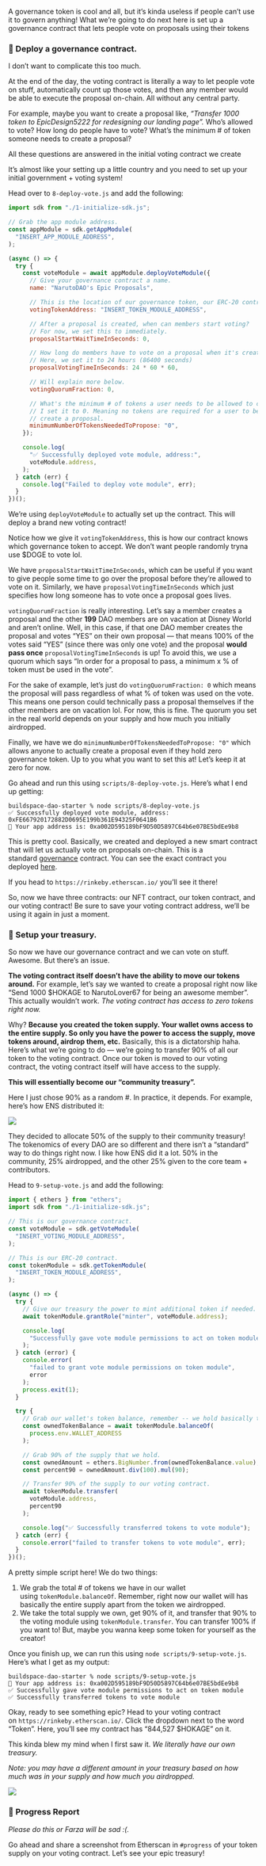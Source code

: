 A governance token is cool and all, but it’s kinda useless if people can’t use it to govern anything! What we’re going to do next here is set up a governance contract that lets people vote on proposals using their tokens

### 📝 Deploy a governance contract.

I don’t want to complicate this too much.

At the end of the day, the voting contract is literally a way to let people vote on stuff, automatically count up those votes, and then any member would be able to execute the proposal on-chain. All without any central party.

For example, maybe you want to create a proposal like, *“Transfer 1000 token to EpicDesign5222 for redesigning our landing page”.* Who’s allowed to vote? How long do people have to vote? What’s the minimum # of token someone needs to create a proposal?

All these questions are answered in the initial voting contract we create

It’s almost like your setting up a little country and you need to set up your initial government + voting system!

Head over to `8-deploy-vote.js` and add the following:

```jsx
import sdk from "./1-initialize-sdk.js";

// Grab the app module address.
const appModule = sdk.getAppModule(
  "INSERT_APP_MODULE_ADDRESS",
);

(async () => {
  try {
    const voteModule = await appModule.deployVoteModule({
      // Give your governance contract a name.
      name: "NarutoDAO's Epic Proposals",

      // This is the location of our governance token, our ERC-20 contract!
      votingTokenAddress: "INSERT_TOKEN_MODULE_ADDRESS",

      // After a proposal is created, when can members start voting?
      // For now, we set this to immediately.
      proposalStartWaitTimeInSeconds: 0,

      // How long do members have to vote on a proposal when it's created?
      // Here, we set it to 24 hours (86400 seconds)
      proposalVotingTimeInSeconds: 24 * 60 * 60,

      // Will explain more below.
      votingQuorumFraction: 0,

      // What's the minimum # of tokens a user needs to be allowed to create a proposal?
      // I set it to 0. Meaning no tokens are required for a user to be allowed to
      // create a proposal.
      minimumNumberOfTokensNeededToPropose: "0",
    });

    console.log(
      "✅ Successfully deployed vote module, address:",
      voteModule.address,
    );
  } catch (err) {
    console.log("Failed to deploy vote module", err);
  }
})();

```

We’re using `deployVoteModule` to actually set up the contract. This will deploy a brand new voting contract!

Notice how we give it `votingTokenAddress`, this is how our contract knows which governance token to accept. We don’t want people randomly tryna use $DOGE to vote lol.

We have `proposalStartWaitTimeInSeconds`, which can be useful if you want to give people some time to go over the proposal before they’re allowed to vote on it. Similarly, we have `proposalVotingTimeInSeconds` which just specifies how long someone has to vote once a proposal goes lives.

`votingQuorumFraction` is really interesting. Let’s say a member creates a proposal and the other **199** DAO members are on vacation at Disney World and aren’t online. Well, in this case, if that one DAO member creates the proposal and votes “YES” on their own proposal — that means 100% of the votes said “YES” (since there was only one vote) and the proposal **would pass once** `proposalVotingTimeInSeconds` is up! To avoid this, we use a quorum which says “In order for a proposal to pass, a minimum x % of token must be used in the vote”.

For the sake of example, let’s just do `votingQuorumFraction: 0` which means the proposal will pass regardless of what % of token was used on the vote. This means one person could technically pass a proposal themselves if the other members are on vacation lol. For now, this is fine. The quorum you set in the real world depends on your supply and how much you initially airdropped.

Finally, we have we do `minimumNumberOfTokensNeededToPropose: "0"` which allows anyone to actually create a proposal even if they hold zero governance token. Up to you what you want to set this at! Let’s keep it at zero for now.

Go ahead and run this using `scripts/8-deploy-vote.js`. Here’s what I end up getting:

```plaintext
buildspace-dao-starter % node scripts/8-deploy-vote.js
✅ Successfully deployed vote module, address: 0xFE667920172882D0695E199b361E94325F0641B6
👋 Your app address is: 0xa002D595189bF9D50D5897C64b6e07BE5bdEe9b8

```

This is pretty cool. Basically, we created and deployed a new smart contract that will let us actually vote on proposals on-chain. This is a standard [governance](https://docs.openzeppelin.com/contracts/4.x/api/governance) contract. You can see the exact contract you deployed [here](https://github.com/nftlabs/nftlabs-protocols/blob/main/contracts/vote/VotingGovernance.sol).

If you head to `https://rinkeby.etherscan.io/` you’ll see it there!

So, now we have three contracts: our NFT contract, our token contract, and our voting contract! Be sure to save your voting contract address, we’ll be using it again in just a moment.

### 🏦 Setup your treasury.

So now we have our governance contract and we can vote on stuff. Awesome. But there’s an issue.

**The voting contract itself doesn’t have the ability to move our tokens around.** For example, let’s say we wanted to create a proposal right now like “Send 1000 $HOKAGE to NarutoLover67 for being an awesome member”. This actually wouldn’t work. *The voting contract has access to zero tokens right now.*

Why? **Because** **you created the token supply. Your wallet owns access to the entire supply. So only you have the power to access the supply, move tokens around, airdrop them, etc.** Basically, this is a dictatorship haha. Here’s what we’re going to do — we’re going to transfer 90% of all our token to the voting contract. Once our token is moved to our voting contract, the voting contract itself will have access to the supply.

**This will essentially become our “community treasury”.**

Here I just chose 90% as a random #. In practice, it depends. For example, here’s how ENS distributed it:

![](https://i.imgur.com/9rhwrzV.png)

They decided to allocate 50% of the supply to their community treasury! The tokenomics of every DAO are so different and there isn’t a “standard” way to do things right now. I like how ENS did it a lot. 50% in the community, 25% airdropped, and the other 25% given to the core team + contributors.

Head to `9-setup-vote.js` and add the following:

```jsx
import { ethers } from "ethers";
import sdk from "./1-initialize-sdk.js";

// This is our governance contract.
const voteModule = sdk.getVoteModule(
  "INSERT_VOTING_MODULE_ADDRESS",
);

// This is our ERC-20 contract.
const tokenModule = sdk.getTokenModule(
  "INSERT_TOKEN_MODULE_ADDRESS",
);

(async () => {
  try {
    // Give our treasury the power to mint additional token if needed.
    await tokenModule.grantRole("minter", voteModule.address);

    console.log(
      "Successfully gave vote module permissions to act on token module"
    );
  } catch (error) {
    console.error(
      "failed to grant vote module permissions on token module",
      error
    );
    process.exit(1);
  }

  try {
    // Grab our wallet's token balance, remember -- we hold basically the entire supply right now!
    const ownedTokenBalance = await tokenModule.balanceOf(
      process.env.WALLET_ADDRESS
    );

    // Grab 90% of the supply that we hold.
    const ownedAmount = ethers.BigNumber.from(ownedTokenBalance.value);
    const percent90 = ownedAmount.div(100).mul(90);

    // Transfer 90% of the supply to our voting contract.
    await tokenModule.transfer(
      voteModule.address,
      percent90
    );

    console.log("✅ Successfully transferred tokens to vote module");
  } catch (err) {
    console.error("failed to transfer tokens to vote module", err);
  }
})();

```

A pretty simple script here! We do two things:

1. We grab the total # of tokens we have in our wallet using `tokenModule.balanceOf`. Remember, right now our wallet will has basically the entire supply apart from the token we airdropped.
2. We take the total supply we own, get 90% of it, and transfer that 90% to the voting module using `tokenModule.transfer`. You can transfer 100% if you want to! But, maybe you wanna keep some token for yourself as the creator!

Once you finish up, we can run this using `node scripts/9-setup-vote.js`. Here’s what I get as my output:

```plaintext
buildspace-dao-starter % node scripts/9-setup-vote.js
👋 Your app address is: 0xa002D595189bF9D50D5897C64b6e07BE5bdEe9b8
✅ Successfully gave vote module permissions to act on token module
✅ Successfully transferred tokens to vote module

```

Okay, ready to see something epic? Head to your voting contract on `https://rinkeby.etherscan.io/`. Click the dropdown next to the word “Token”. Here, you’ll see my contract has “844,527 $HOKAGE” on it.

This kinda blew my mind when I first saw it. *We literally have our own treasury.*

*Note: you may have a different amount in your treasury based on how much was in your supply and how much you airdropped.*

![](https://i.imgur.com/4AA5nlb.png)

### 🚨 Progress Report

*Please do this or Farza will be sad :(.*

Go ahead and share a screenshot from Etherscan in `#progress` of your token supply on your voting contract. Let’s see your epic treasury!
